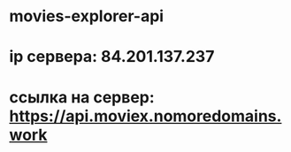 # movies-explorer-api

# ip сервера: 84.201.137.237

# ссылка на сервер: https://api.moviex.nomoredomains.work
